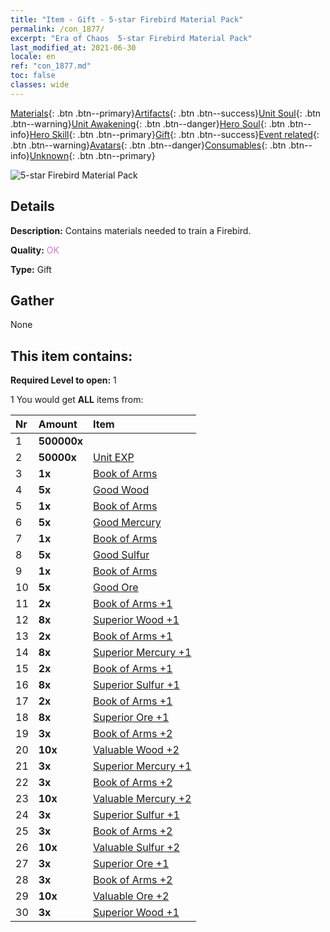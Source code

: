 ```yaml
---
title: "Item - Gift - 5-star Firebird Material Pack"
permalink: /con_1877/
excerpt: "Era of Chaos  5-star Firebird Material Pack"
last_modified_at: 2021-06-30
locale: en
ref: "con_1877.md"
toc: false
classes: wide
---
```

 [Materials](/Items/){: .btn .btn--primary}[Artifacts](/Items/Artifacts/){: .btn .btn--success}[Unit Soul](/Items/UnitSoul/){: .btn .btn--warning}[Unit Awakening](/Items/UnitAwakening/){: .btn .btn--danger}[Hero Soul](/Items/HeroSoul/){: .btn .btn--info}[Hero Skill](/Items/HeroSkill/){: .btn .btn--primary}[Gift](/Items/Gift/){: .btn .btn--success}[Event related](/Items/Events/){: .btn .btn--warning}[Avatars](/Items/Avatars/){: .btn .btn--danger}[Consumables](/Items/Consumables/){: .btn .btn--info}[Unknown](/Items/Unknown/){: .btn .btn--primary}

 ![5-star Firebird Material Pack](/images/t/i_907500.png)

## Details
 **Description:** Contains materials needed to train a Firebird.

 **Quality:** <span style="color: #DA70D6">OK</span>

 **Type:** Gift

## Gather

  None

## This item contains:

 **Required Level to open:** 1

 1 You would get **ALL** items  from:

  | Nr | Amount |     Item    |
  |:---|:-------|:------------|
  | 1 |  **500000x** | <i class="fas fa-coins"/> |  | 
  | 2 |  **50000x** | [Unit EXP](/Items/con_902/) |  | 
  | 3 |  **1x** | [Book of Arms](/Items/mat_18/) |  | 
  | 4 |  **5x** | [Good Wood](/Items/mat_13/) |  | 
  | 5 |  **1x** | [Book of Arms](/Items/mat_18/) |  | 
  | 6 |  **5x** | [Good Mercury](/Items/mat_14/) |  | 
  | 7 |  **1x** | [Book of Arms](/Items/mat_18/) |  | 
  | 8 |  **5x** | [Good Sulfur](/Items/mat_15/) |  | 
  | 9 |  **1x** | [Book of Arms](/Items/mat_18/) |  | 
  | 10 |  **5x** | [Good Ore](/Items/mat_12/) |  | 
  | 11 |  **2x** | [Book of Arms +1](/Items/mat_25/) |  | 
  | 12 |  **8x** | [Superior Wood +1](/Items/mat_20/) |  | 
  | 13 |  **2x** | [Book of Arms +1](/Items/mat_25/) |  | 
  | 14 |  **8x** | [Superior Mercury +1](/Items/mat_21/) |  | 
  | 15 |  **2x** | [Book of Arms +1](/Items/mat_25/) |  | 
  | 16 |  **8x** | [Superior Sulfur +1](/Items/mat_22/) |  | 
  | 17 |  **2x** | [Book of Arms +1](/Items/mat_25/) |  | 
  | 18 |  **8x** | [Superior Ore +1](/Items/mat_19/) |  | 
  | 19 |  **3x** | [Book of Arms +2](/Items/mat_32/) |  | 
  | 20 |  **10x** | [Valuable Wood +2](/Items/mat_27/) |  | 
  | 21 |  **3x** | [Superior Mercury +1](/Items/mat_21/) |  | 
  | 22 |  **3x** | [Book of Arms +2](/Items/mat_32/) |  | 
  | 23 |  **10x** | [Valuable Mercury +2](/Items/mat_28/) |  | 
  | 24 |  **3x** | [Superior Sulfur +1](/Items/mat_22/) |  | 
  | 25 |  **3x** | [Book of Arms +2](/Items/mat_32/) |  | 
  | 26 |  **10x** | [Valuable Sulfur +2](/Items/mat_29/) |  | 
  | 27 |  **3x** | [Superior Ore +1](/Items/mat_19/) |  | 
  | 28 |  **3x** | [Book of Arms +2](/Items/mat_32/) |  | 
  | 29 |  **10x** | [Valuable Ore +2](/Items/mat_26/) |  | 
  | 30 |  **3x** | [Superior Wood +1](/Items/mat_20/) |  | 
